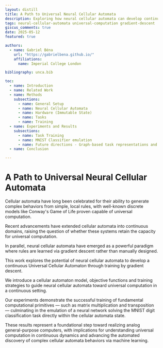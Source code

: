```yaml
---
layout: distill
title: A Path to Universal Neural Cellular Automata
description: Exploring how neural cellular automata can develop continuous universal computation through training by gradient descent
tags: neural-cellular-automata universal-computation gradient-descent
giscus_comments: true
date: 2025-05-12
featured: true

authors:
  - name: Gabriel Béna
    url: "https://gabrielbena.github.io/"
    affiliations:
      name: Imperial College London

bibliography: unca.bib

toc:
  - name: Introduction
  - name: Related Work
  - name: Methods
    subsections:
      - name: General Setup
      - name: Neural Cellular Automata
      - name: Hardware (Immutable State)
      - name: Tasks
      - name: Training
  - name: Experiments and Results
    subsections:
      - name: Task Training
      - name: MNIST Classifier emulation
      - name: Future directions - Graph-based task representations and Neural Compilation. 
  - name: Conclusion

---
```



# A Path to Universal Neural Cellular Automata

Cellular automata have long been celebrated for their ability to generate complex behaviors from simple, local rules, with well-known discrete models like Conway's Game of Life proven capable of universal computation.

Recent advancements have extended cellular automata into continuous domains, raising the question of whether these systems retain the capacity for universal computation.

In parallel, neural cellular automata have emerged as a powerful paradigm where rules are learned via gradient descent rather than manually designed.

This work explores the potential of neural cellular automata to develop a continuous Universal Cellular Automaton through training by gradient descent.

We introduce a cellular automaton model, objective functions and training strategies to guide neural cellular automata toward universal computation in a continuous setting.

Our experiments demonstrate the successful training of fundamental computational primitives — such as matrix multiplication and transposition — culminating in the emulation of a neural network solving the MNIST digit classification task directly within the cellular automata state.

These results represent a foundational step toward realizing analog general-purpose computers, with implications for understanding universal computation in continuous dynamics and advancing the automated discovery of complex cellular automata behaviors via machine learning.